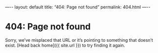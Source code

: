 —--
layout: default
title: “404: Page not found”
permalink: 404.html
—--

# 404: Page not found
Sorry, we’ve misplaced that URL or it’s pointing to something that doesn’t exist. [Head back home]({{ site.url }}) to try finding it again.
